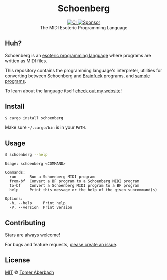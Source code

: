 <h1 align="center">
  Schoenberg
</h1>

<div align="center">
  <a href="https://github.com/TomerAberbach/schoenberge/actions">
    <img src="https://github.com/TomerAberbach/schoenberge/workflows/CI/badge.svg" alt="CI" />
  </a>
  <a href="https://github.com/sponsors/TomerAberbach">
    <img src="https://img.shields.io/static/v1?label=Sponsor&message=%E2%9D%A4&logo=GitHub&color=%23fe8e86" alt="Sponsor" />
  </a>
</div>

<div align="center">
  The MIDI Esoteric Programming Language
</div>

## Huh?

Schoenberg is an
[esoteric programming language](https://en.wikipedia.org/wiki/Esoteric_programming_language)
where programs are written as MIDI files.

This repository contains the programming language's interpreter, utilities for
converting between Schoenberg and
[Brainfuck](https://en.wikipedia.org/wiki/Brainfuck) programs, and
[sample programs](./samples).

To learn about the language itself
[check out my website](https://tomeraberba.ch/schoenberg)!

## Install

```sh
$ cargo install schoenberg
```

Make sure `~/.cargo/bin` is in your `PATH`.

## Usage

```sh
$ schoenberg --help
```

```
Usage: schoenberg <COMMAND>

Commands:
  run      Run a Schoenberg MIDI program
  from-bf  Convert a BF program to a Schoenberg MIDI program
  to-bf    Convert a Schoenberg MIDI program to a BF program
  help     Print this message or the help of the given subcommand(s)

Options:
  -h, --help     Print help
  -V, --version  Print version
```

## Contributing

Stars are always welcome!

For bugs and feature requests,
[please create an issue](https://github.com/TomerAberbach/schoenberge/issues/new).

## License

[MIT](https://github.com/TomerAberbach/schoenberge/blob/main/license)
© [Tomer Aberbach](https://github.com/TomerAberbach)

